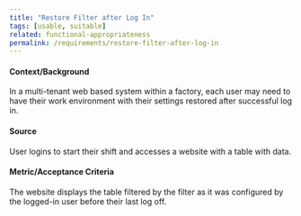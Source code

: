 ```yaml
---
title: "Restore Filter after Log In"
tags: [usable, suitable]
related: functional-appropriateness
permalink: /requirements/restore-filter-after-log-in
---
```


<div class="quality-requirement" markdown="1">

#### Context/Background

In a multi-tenant web based system within a factory, each user may need to have their work environment with their settings restored after successful log in.

#### Source

User logins to start their shift and accesses a website with a table with data.

#### Metric/Acceptance Criteria

The website displays the table filtered by the filter as it was configured by the logged-in user before their last log off.

</div><br>
